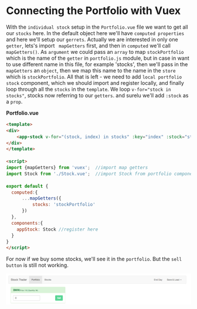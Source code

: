 # Connecting the Portfolio with Vuex

With the `individual stock` setup in the `Portfolio.vue` file we want to get all our `stocks` here. In the default object here we'll have `computed properties` and here we'll setup our `gerrets`. Actually we are interested in only one `getter`, lets's import ` mapGetters` first, and then in `computed` we'll call `mapGetters()`. As `argument` we could pass an `array` to map `stockPortfolio` which is the name of the `getter` in `portfolio.js` module, but in case in want to use different name in this file, for example 'stocks', then we'll pass in the `mapGetters` an `object`, then we map this name to the name in the `store` which is `stockPortfolio`. All that is left - we need to add `local portfolio stock` component, which we should import and register locally, and finally loop through all the `stocks` in the `template`.  We loop `v-for="stock in stocks"`, stocks now referring to our `getters`. and surelu we'll add `:stock` as a `prop`. 

**Portfolio.vue**
```html
<template>
<div>
    <app-stock v-for="(stock, index) in stocks" :key="index" :stock="stock"></app-stock> <!--loop and add prop-->
</div>
</template>

<script>
import {mapGetters} from 'vuex';  //import map getters
import Stock from './Stock.vue';  //import Stock from portfolio component

export default {
  computed:{
      ...mapGetters({
          stocks: 'stockPortfolio'
      })
  },
  components:{
    appStock: Stock //register here 
  }
}
</script>
```

For now if we buy some stocks, we'll see it in the `portfolio`. But the `sell button` is still not working. 

![stocks-portfolio](../stocks-portfolio.png)


